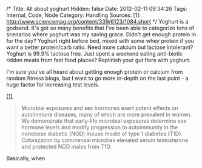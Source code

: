 /*
 Title: All about yoghurt
 Hidden: false
 Date: 2012-02-11 09:34:26
 Tags: Internal, Code, Node
 Category: Handling
 Sources:
   [1]: http://www.sciencemag.org/content/339/6123/1084.short
*/
Yoghurt is a godsend. It's got so many benefits that I've been able to categorize tons of scenarios where yoghurt was my saving grace. Didn't get enough protein in for the day? Yoghurt right before bed, mixed with some whey protein if you want a better protein/carb ratio. 
Need more calcium but lactose intolerant? Yoghurt is 99.9% lactose free. Just spent a weekend eating anti-biotic ridden meats from fast food places? Replinish your gut flora with yoghurt. 

I'm sure you've all heard about getting enough protein or calcium from random fitness blogs, but I want to go more in-depth on the last point - a huge factor for increasing test levels. 

[[1]](http://www.sciencemag.org/content/339/6123/1084.short).
> Microbial exposures and sex hormones exert potent effects on autoimmune diseases, many of which are more prevalent in women. We demonstrate that early-life microbial exposures determine sex hormone levels and modify progression to autoimmunity in the nonobese diabetic (NOD) mouse model of type 1 diabetes (T1D). Colonization by commensal microbes elevated serum testosterone and protected NOD males from T1D. 

Basically, when 